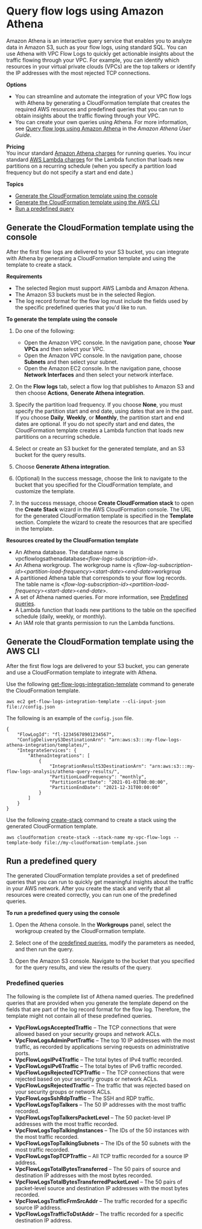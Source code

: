 # Query flow logs using Amazon Athena<a name="flow-logs-athena"></a>

Amazon Athena is an interactive query service that enables you to analyze data in Amazon S3, such as your flow logs, using standard SQL\. You can use Athena with VPC Flow Logs to quickly get actionable insights about the traffic flowing through your VPC\. For example, you can identify which resources in your virtual private clouds \(VPCs\) are the top talkers or identify the IP addresses with the most rejected TCP connections\.

**Options**
+ You can streamline and automate the integration of your VPC flow logs with Athena by generating a CloudFormation template that creates the required AWS resources and predefined queries that you can run to obtain insights about the traffic flowing through your VPC\.
+ You can create your own queries using Athena\. For more information, see [Query flow logs using Amazon Athena](https://docs.aws.amazon.com/athena/latest/ug/vpc-flow-logs.html) in the *Amazon Athena User Guide*\.

**Pricing**  
You incur standard [Amazon Athena charges](http://aws.amazon.com/athena/pricing) for running queries\. You incur standard [AWS Lambda charges](http://aws.amazon.com/lambda/pricing) for the Lambda function that loads new partitions on a recurring schedule \(when you specify a partition load frequency but do not specify a start and end date\.\)

**Topics**
+ [Generate the CloudFormation template using the console](#flow-logs-generate-template-console)
+ [Generate the CloudFormation template using the AWS CLI](#flow-logs-generate-template-cli)
+ [Run a predefined query](#flow-logs-run-athena-query)

## Generate the CloudFormation template using the console<a name="flow-logs-generate-template-console"></a>

After the first flow logs are delivered to your S3 bucket, you can integrate with Athena by generating a CloudFormation template and using the template to create a stack\.

**Requirements**
+ The selected Region must support AWS Lambda and Amazon Athena\.
+ The Amazon S3 buckets must be in the selected Region\.
+ The log record format for the flow log must include the fields used by the specific predefined queries that you'd like to run\.

**To generate the template using the console**

1. Do one of the following:
   + Open the Amazon VPC console\. In the navigation pane, choose **Your VPCs** and then select your VPC\.
   + Open the Amazon VPC console\. In the navigation pane, choose **Subnets** and then select your subnet\.
   + Open the Amazon EC2 console\. In the navigation pane, choose **Network Interfaces** and then select your network interface\.

1. On the **Flow logs** tab, select a flow log that publishes to Amazon S3 and then choose **Actions**, **Generate Athena integration**\.

1. Specify the partition load frequency\. If you choose **None**, you must specify the partition start and end date, using dates that are in the past\. If you choose **Daily**, **Weekly**, or **Monthly**, the partition start and end dates are optional\. If you do not specify start and end dates, the CloudFormation template creates a Lambda function that loads new partitions on a recurring schedule\.

1. Select or create an S3 bucket for the generated template, and an S3 bucket for the query results\.

1. Choose **Generate Athena integration**\.

1. \(Optional\) In the success message, choose the link to navigate to the bucket that you specified for the CloudFormation template, and customize the template\.

1. In the success message, choose **Create CloudFormation stack** to open the **Create Stack** wizard in the AWS CloudFormation console\. The URL for the generated CloudFormation template is specified in the **Template** section\. Complete the wizard to create the resources that are specified in the template\.

**Resources created by the CloudFormation template**
+ An Athena database\. The database name is vpcflowlogsathenadatabase<*flow\-logs\-subscription\-id*>\.
+ An Athena workgroup\. The workgroup name is <*flow\-log\-subscription\-id*><*partition\-load\-frequency*><*start\-date*><*end\-date*>workgroup
+ A partitioned Athena table that corresponds to your flow log records\. The table name is <*flow\-log\-subscription\-id*><*partition\-load\-frequency*><*start\-date*><*end\-date*>\.
+ A set of Athena named queries\. For more information, see [Predefined queries](#predefined-queries)\.
+ A Lambda function that loads new partitions to the table on the specified schedule \(daily, weekly, or monthly\)\.
+ An IAM role that grants permission to run the Lambda functions\.

## Generate the CloudFormation template using the AWS CLI<a name="flow-logs-generate-template-cli"></a>

After the first flow logs are delivered to your S3 bucket, you can generate and use a CloudFormation template to integrate with Athena\.

Use the following [get\-flow\-logs\-integration\-template](https://docs.aws.amazon.com/cli/latest/reference/ec2/get-flow-logs-integration-template.html) command to generate the CloudFormation template\.

```
aws ec2 get-flow-logs-integration-template --cli-input-json file://config.json
```

The following is an example of the `config.json` file\.

```
{
    "FlowLogId": "fl-12345678901234567",
    "ConfigDeliveryS3DestinationArn": "arn:aws:s3:::my-flow-logs-athena-integration/templates/",
    "IntegrateServices": {
        "AthenaIntegrations": [
            {
                "IntegrationResultS3DestinationArn": "arn:aws:s3:::my-flow-logs-analysis/athena-query-results/",
                "PartitionLoadFrequency": "monthly",
                "PartitionStartDate": "2021-01-01T00:00:00",
                "PartitionEndDate": "2021-12-31T00:00:00"
            }
        ]
    }
}
```

Use the following [create\-stack](https://docs.aws.amazon.com/cli/latest/reference/cloudformation/create-stack.html) command to create a stack using the generated CloudFormation template\.

```
aws cloudformation create-stack --stack-name my-vpc-flow-logs --template-body file://my-cloudformation-template.json
```

## Run a predefined query<a name="flow-logs-run-athena-query"></a>

The generated CloudFormation template provides a set of predefined queries that you can run to quickly get meaningful insights about the traffic in your AWS network\. After you create the stack and verify that all resources were created correctly, you can run one of the predefined queries\.

**To run a predefined query using the console**

1. Open the Athena console\. In the **Workgroups** panel, select the workgroup created by the CloudFormation template\.

1. Select one of the [predefined queries](#predefined-queries), modify the parameters as needed, and then run the query\.

1. Open the Amazon S3 console\. Navigate to the bucket that you specified for the query results, and view the results of the query\.

### Predefined queries<a name="predefined-queries"></a>

The following is the complete list of Athena named queries\. The predefined queries that are provided when you generate the template depend on the fields that are part of the log record format for the flow log\. Therefore, the template might not contain all of these predefined queries\.
+ **VpcFlowLogsAcceptedTraffic** – The TCP connections that were allowed based on your security groups and network ACLs\.
+ **VpcFlowLogsAdminPortTraffic** – The top 10 IP addresses with the most traffic, as recorded by applications serving requests on administrative ports\.
+ **VpcFlowLogsIPv4Traffic** – The total bytes of IPv4 traffic recorded\.
+ **VpcFlowLogsIPv6Traffic** – The total bytes of IPv6 traffic recorded\.
+ **VpcFlowLogsRejectedTCPTraffic** – The TCP connections that were rejected based on your security groups or network ACLs\.
+ **VpcFlowLogsRejectedTraffic** – The traffic that was rejected based on your security groups or network ACLs\.
+ **VpcFlowLogsSshRdpTraffic** – The SSH and RDP traffic\.
+ **VpcFlowLogsTopTalkers** – The 50 IP addresses with the most traffic recorded\.
+ **VpcFlowLogsTopTalkersPacketLevel** – The 50 packet\-level IP addresses with the most traffic recorded\.
+ **VpcFlowLogsTopTalkingInstances** – The IDs of the 50 instances with the most traffic recorded\.
+ **VpcFlowLogsTopTalkingSubnets** – The IDs of the 50 subnets with the most traffic recorded\.
+ **VpcFlowLogsTopTCPTraffic** – All TCP traffic recorded for a source IP address\.
+ **VpcFlowLogsTotalBytesTransferred** – The 50 pairs of source and destination IP addresses with the most bytes recorded\.
+ **VpcFlowLogsTotalBytesTransferredPacketLevel** – The 50 pairs of packet\-level source and destination IP addresses with the most bytes recorded\.
+ **VpcFlowLogsTrafficFrmSrcAddr** – The traffic recorded for a specific source IP address\.
+ **VpcFlowLogsTrafficToDstAddr** – The traffic recorded for a specific destination IP address\.